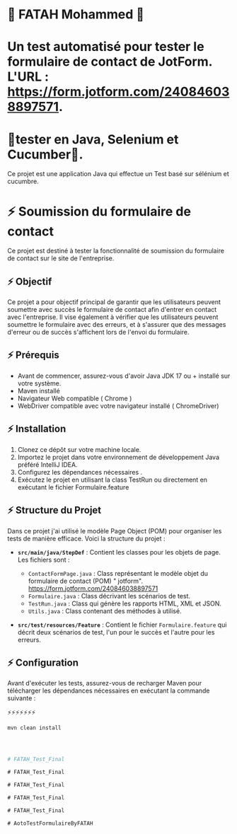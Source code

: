 # 👋 FATAH Mohammed 👋
# Un test automatisé pour tester le formulaire de contact de JotForm. L'URL : https://form.jotform.com/240846038897571.
# 🌱tester en Java, Selenium et Cucumber🌱.

Ce projet est une application Java qui effectue un Test basé sur sélénium et cucumbre.

# ⚡ Soumission du formulaire de contact

Ce projet est destiné à tester la fonctionnalité de soumission du formulaire de contact sur le site de l'entreprise.

## ⚡ Objectif

Ce projet a pour objectif principal de garantir que les utilisateurs peuvent soumettre avec succès le formulaire de
contact afin d'entrer en contact avec l'entreprise. Il vise également à vérifier que les utilisateurs peuvent soumettre
le formulaire avec des erreurs, et à s'assurer que des messages d'erreur ou de succès s'affichent lors de
l'envoi du formulaire.

## ⚡ Prérequis

- Avant de commencer, assurez-vous d'avoir Java JDK 17 ou + installé sur votre système.
- Maven installé
- Navigateur Web compatible ( Chrome )
- WebDriver compatible avec votre navigateur installé ( ChromeDriver)

## ⚡ Installation

1. Clonez ce dépôt sur votre machine locale.
2. Importez le projet dans votre environnement de développement Java préféré IntelliJ IDEA.
3. Configurez les dépendances nécessaires .
4. Exécutez le projet en utilisant la class TestRun ou directement en exécutant le fichier Formulaire.feature

## ⚡ Structure du Projet

Dans ce projet j'ai utilisé le modèle Page Object (POM) pour organiser les tests de manière efficace. Voici la structure
du projet :

- **`src/main/java/StepDef`** : Contient les classes pour les objets de page. Les fichiers sont :
    - `ContactFormPage.java` : Class représentant le modèle objet du formulaire de contact (POM) "
      jotform". https://form.jotform.com/240846038897571
    - `Formulaire.java` : Class décrivant les scénarios de test.
    - `TestRun.java` : Class qui génère les rapports HTML, XML et JSON.
    - `Utils.java` : Class contenant des méthodes à utilisé.

- **`src/test/resources/Feature`** : Contient le fichier `Formulaire.feature` qui décrit deux scénarios de test, l'un
  pour le succès et l'autre pour les erreurs.

## ⚡ Configuration

Avant d'exécuter les tests, assurez-vous de recharger Maven pour télécharger les dépendances nécessaires en exécutant la
commande suivante :


⚡⚡⚡⚡⚡⚡⚡
```bash
mvn clean install 




#   F A T A H _ T e s t _ F i n a l  
 #   F A T A H _ T e s t _ F i n a l  
 #   F A T A H _ T e s t _ F i n a l  
 #   F A T A H _ T e s t _ F i n a l  
 #   F A T A H _ T e s t _ F i n a l  
 #   A o t o T e s t F o r m u l a i r e B y F A T A H  
 